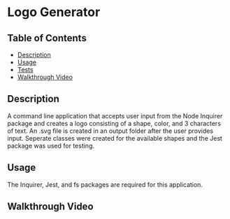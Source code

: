   # Logo Generator

  ## Table of Contents
  * [Description](#description)
  * [Usage](#usage)
  * [Tests](#tests)
  * [Walkthrough Video](#walkthrough-video)
  

  ## Description 
  A command line application that accepts user input from the Node Inquirer package and creates a logo consisting of a shape, color, and 3 characters of text. An .svg file is created in an output folder after the user provides input. Seperate classes were created for the available shapes and the Jest package was used for testing.
  
  ## Usage
  The Inquirer, Jest, and fs packages are required for this application.

## Walkthrough Video
